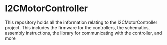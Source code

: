 # I2CMotorController
This repository holds all the information relating to the I2CMotorController project. This includes the firmware for the controllers, the schematics, assembly instructions, the library for communicating with the controller, and more
